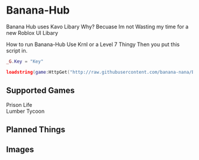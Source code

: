 # Banana-Hub

Banana Hub uses Kavo Libary Why? Becuase Im not Wasting my time for a new Roblox UI Libary

How to run Banana-Hub Use Krnl or a Level 7 Thingy
Then you put this script in.

```lua
_G.Key = "Key"

loadstring(game:HttpGet("http://raw.githubusercontent.com/banana-nana/Banana-hub/main/main.lua"))()
```

## Supported Games

Prison Life <br>
Lumber Tycoon

## Planned Things

## Images 

